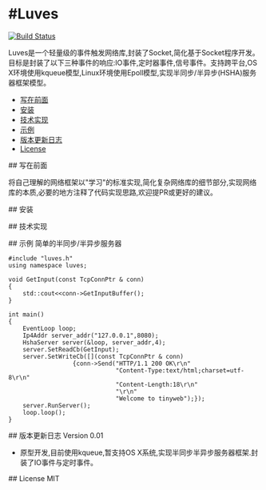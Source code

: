 #Luves
======
[![Build Status](https://travis-ci.org/Leviathan1995/Luves.svg?branch=master)](https://travis-ci.org/Leviathan1995/Luves)

Luves是一个轻量级的事件触发网络库,封装了Socket,简化基于Socket程序开发。目标是封装了以下三种事件的响应:IO事件,定时器事件,信号事件。支持跨平台,OS X环境使用kqueue模型,Linux环境使用Epoll模型,实现半同步/半异步(HSHA)服务器框架模型。

- [写在前面][0]
- [安装][1]
- [技术实现][2]
- [示例][3]
- [版本更新日志][4]
- [License][5]
 


##<a id="title00"/> 写在前面

将自己理解的网络框架以"学习"的标准实现,简化复杂网络库的细节部分,实现网络库的本质,必要的地方注释了代码实现思路,欢迎提PR或更好的建议。



##<a id="title01"/> 安装




##<a id="title02"> 技术实现


##<a id="title03"> 示例
简单的半同步/半异步服务器

	#include "luves.h"
	using namespace luves;
	
	void GetInput(const TcpConnPtr & conn)
	{
    	std::cout<<conn->GetInputBuffer();
	}

	int main()
	{
    	EventLoop loop;
    	Ip4Addr server_addr("127.0.0.1",8080);
    	HshaServer server(&loop, server_addr,4);
    	server.SetReadCb(GetInput);
    	server.SetWriteCb([](const TcpConnPtr & conn)
                      {conn->Send("HTTP/1.1 200 OK\r\n"
                                  "Content-Type:text/html;charset=utf-8\r\n"
                                  "Content-Length:18\r\n"
                                  "\r\n"
                                  "Welcome to tinyweb");});
    	server.RunServer();
    	loop.loop();
	}



##<a id="title04"/> 版本更新日志
Version 0.01

- 原型开发,目前使用kqueue,暂支持OS X系统,实现半同步半异步服务器框架.封装了IO事件与定时事件。



##<a id="title04"/> License
MIT

 [0]:#title00
 [1]:#title01
 [2]:#title02
 [3]:#title03
 [4]:#title04
 [5]:#title05
